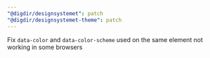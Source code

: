 ```yaml
---
"@digdir/designsystemet": patch
"@digdir/designsystemet-theme": patch
---
```


Fix `data-color` and `data-color-scheme` used on the same element not working in some browsers
